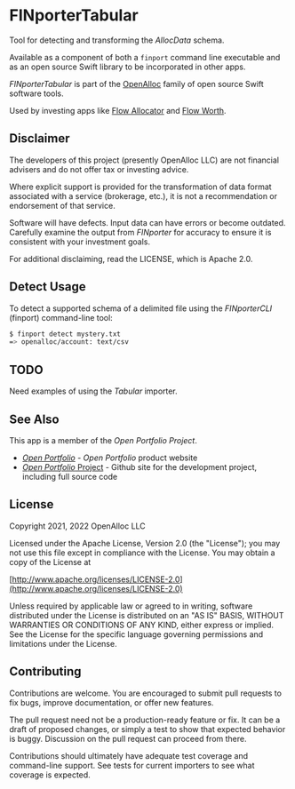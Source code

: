 # FINporterTabular

Tool for detecting and transforming the _AllocData_ schema.

Available as a component of both a `finport` command line executable and as an open source Swift library to be incorporated in other apps.

_FINporterTabular_ is part of the [OpenAlloc](https://github.com/openalloc) family of open source Swift software tools.

Used by investing apps like [Flow Allocator](https://open-portfolio.github.io/allocator) and [Flow Worth](https://open-portfolio.github.io/worth).

## Disclaimer

The developers of this project (presently OpenAlloc LLC) are not financial advisers and do not offer tax or investing advice. 

Where explicit support is provided for the transformation of data format associated with a service (brokerage, etc.), it is not a recommendation or endorsement of that service.

Software will have defects. Input data can have errors or become outdated. Carefully examine the output from _FINporter_ for accuracy to ensure it is consistent with your investment goals.

For additional disclaiming, read the LICENSE, which is Apache 2.0.

## Detect Usage

To detect a supported schema of a delimited file using the _FINporterCLI_ (finport) command-line tool:

```bash
$ finport detect mystery.txt
=> openalloc/account: text/csv
```

## TODO 

Need examples of using the _Tabular_ importer.

## See Also

This app is a member of the _Open Portfolio Project_.

* [_Open Portfolio_](https://open-portfolio.github.io/) - _Open Portfolio_ product website
* [_Open Portfolio_ Project](https://github.com/open-portfolio/) - Github site for the development project, including full source code
## License

Copyright 2021, 2022 OpenAlloc LLC

Licensed under the Apache License, Version 2.0 (the "License"); you may not use this file except in compliance with the License. You may obtain a copy of the License at

[http://www.apache.org/licenses/LICENSE-2.0](http://www.apache.org/licenses/LICENSE-2.0)

Unless required by applicable law or agreed to in writing, software distributed under the License is distributed on an "AS IS" BASIS, WITHOUT WARRANTIES OR CONDITIONS OF ANY KIND, either express or implied. See the License for the specific language governing permissions and limitations under the License.

## Contributing

Contributions are welcome. You are encouraged to submit pull requests to fix bugs, improve documentation, or offer new features. 

The pull request need not be a production-ready feature or fix. It can be a draft of proposed changes, or simply a test to show that expected behavior is buggy. Discussion on the pull request can proceed from there.

Contributions should ultimately have adequate test coverage and command-line support. See tests for current importers to see what coverage is expected.






